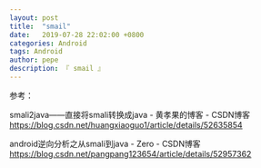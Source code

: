 ```yaml
---
layout: post
title:  "smail"
date:   2019-07-28 22:02:00 +0800
categories: Android
tags: Android
author: pepe
description: 『 smail 』
---
```







参考：

smali2java——直接将smali转换成java - 黄孝果的博客 - CSDN博客
https://blog.csdn.net/huangxiaoguo1/article/details/52635854

android逆向分析之从smali到java - Zero - CSDN博客
https://blog.csdn.net/pangpang123654/article/details/52957362




